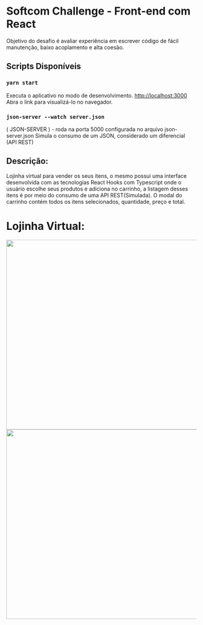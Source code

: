 # Softcom Challenge - Front-end com React

 Objetivo do desafio é avaliar experiência em escrever código de fácil manutenção, baixo acoplamento e alta coesão.

## Scripts Disponíveis

### `yarn start`
Executa o aplicativo no modo de desenvolvimento.
[http://localhost:3000](http://localhost:3000) Abra o link para visualizá-lo no navegador.

### `json-server --watch server.json`
( JSON-SERVER ) - roda na porta 5000 configurada no arquivo json-server.json
Simula o consumo de um JSON, considerado um diferencial (API REST)

## Descrição:

Lojinha virtual para vender os seus itens, o mesmo possui uma interface desenvolvida com as tecnologias React Hooks com Typescript onde o usuário escolhe seus produtos e adiciona no carrinho, a listagem desses itens é por meio do consumo de uma API REST(Simulada). O modal do carrinho contém todos os itens selecionados, quantidade, preço e total. 

# Lojinha Virtual:

<img src="https://app-lojinha-virtual.s3-sa-east-1.amazonaws.com/lojinha.jpg" width="1000" height="500" />
<img src="https://app-lojinha-virtual.s3-sa-east-1.amazonaws.com/carrinho.jpg" width="1000" height="500" />


